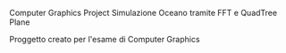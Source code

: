 Computer Graphics Project
Simulazione Oceano tramite FFT e QuadTree Plane

Proggetto creato per l'esame di Computer Graphics
